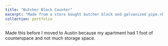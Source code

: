 ```yaml
---
title: "Butcher Block Counter"
excerpt: "Made from a store bought butcher block and galvanized pipe.<br/><img width='500' src='/images/counter.jpg'>"
collection: portfolio
---
```


Made this before I moved to Austin because my apartment had 1 foot of counterspace and not much storage space.
